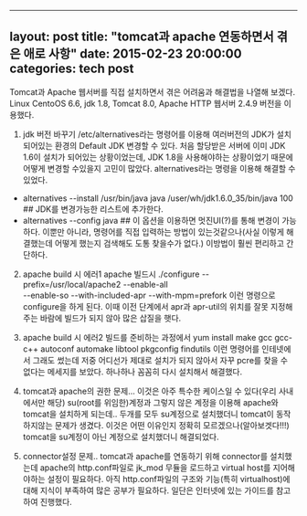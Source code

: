 
---
layout: post
title:  "tomcat과 apache 연동하면서 겪은 애로 사항"
date:   2015-02-23 20:00:00
categories: tech post
---

Tomcat과 Apache 웹서버를 직접 설치하면서 겪은 어려움과 해결법을 나열해 보겠다.
Linux CentoOS 6.6, jdk 1.8, Tomcat 8.0, Apache HTTP 웹서버 2.4.9 버전을 이용했다.

1. jdk 버전 바꾸기
  /etc/alternatives라는 명령어를 이용해 여러버전의 JDK가 설치되어있는 환경의 Default JDK 변경할 수 있다.
  처음 할당받은 서버에 이미 JDK 1.6이 설치가 되어있는 상황이었는데, JDK 1.8을 사용해야하는 상황이었기 때문에 어떻게 변경할 수있을지 고민이 많았다. alternatives라는 명령을 이용해 해결할 수 있었다.
  - alternatives --install /usr/bin/java java /user/wh/jdk1.6.0_35/bin/java 100 ## JDK를 변경가능한 리스트에 추가한다.
  - alternatives --config java ## 이 옵션을 이용하면 멋진UI(?)를 통해 변경이 가능하다.
  이뿐만 아니라, 명령어를 직접 입력하는 방법이 있는것같으나(사실 이렇게 해결했는데 어떻게 했는지 검색해도 도통 찾을수가 없다.) 이방법이 훨씬 편리하고 간단하다.

2. apache build 시 에러1
  apache 빌드시 
    ./configure
    --prefix=/usr/local/apache2 
    --enable-all         
    --enable-so
    --with-included-apr
    --with-mpm=prefork
이런 명령으로 configure을 하게 된다. 이때 이전 단계에서 apr과 apr-util의 위치를 잘못 지정해 주는 바람에 빌드가 되지 않아 많은 삽질을 햇다.

3. apache build 시 에러2
  빌드를 준비하는 과정에서  yum install make gcc gcc-c++ autoconf automake libtool pkgconfig findutils 이런 명령어를 인테넷에서 그래도 썼는데 저중 어디선가 제대로 설치가 되지 않아서 자꾸 pcre를 찾을 수 없다는 메세지를 보았다. 하나하나 꼼꼼히 다시 설치해서 해결했다.

4. tomcat과 apache의 권한 문제...
  이것은 아주 특수한 케이스일 수 있다(우리 사내에서만 해당) su(root를 위임한)계정과 그렇지 않은 계정을 이용해 apache와 tomcat을 설치하게 되는데.. 두개를 모두 su계정으로 설치했더니 tomcat이 동작하지않는 문제가 생겼다. 이것은 어떤 이유인지 정확히 모르겠으나(알아보겟다!!!) tomcat을 su계정이 아닌 계정으로 설치했더니 해결되었다.

5. connector설정 문제..
  tomcat과 apache를 연동하기 위해 connector를 설치했는데 apache의 http.conf파일로 jk_mod 무듈을 로드하고 virtual host를 지어해야하는 설정이 필요하다. 아직 http.conf파일의 구조와 기능(특히 virtualhost)에 대해 지식이 부족하여 많은 공부가 필요하다. 일단은 인터넷에 있는 가이드를 참고하여 진행했다.
